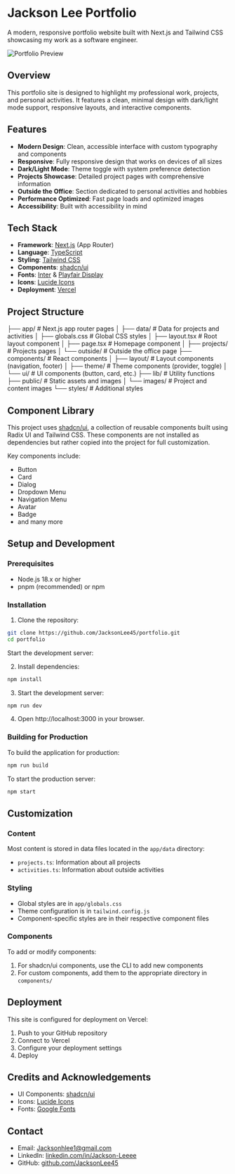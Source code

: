 # Jackson Lee Portfolio

A modern, responsive portfolio website built with Next.js and Tailwind CSS showcasing my work as a software engineer.

![Portfolio Preview](/images/placeholder.svg)

## Overview

This portfolio site is designed to highlight my professional work, projects, and personal activities. It features a clean, minimal design with dark/light mode support, responsive layouts, and interactive components.

## Features

- **Modern Design**: Clean, accessible interface with custom typography and components
- **Responsive**: Fully responsive design that works on devices of all sizes
- **Dark/Light Mode**: Theme toggle with system preference detection
- **Projects Showcase**: Detailed project pages with comprehensive information
- **Outside the Office**: Section dedicated to personal activities and hobbies
- **Performance Optimized**: Fast page loads and optimized images
- **Accessibility**: Built with accessibility in mind

## Tech Stack

- **Framework**: [Next.js](https://nextjs.org/) (App Router)
- **Language**: [TypeScript](https://www.typescriptlang.org/)
- **Styling**: [Tailwind CSS](https://tailwindcss.com/)
- **Components**: [shadcn/ui](https://ui.shadcn.com/)
- **Fonts**: [Inter](https://fonts.google.com/specimen/Inter) & [Playfair Display](https://fonts.google.com/specimen/Playfair+Display)
- **Icons**: [Lucide Icons](https://lucide.dev/)
- **Deployment**: [Vercel](https://vercel.com/)

## Project Structure

├── app/                    # Next.js app router pages
│   ├── data/               # Data for projects and activities
│   ├── globals.css         # Global CSS styles
│   ├── layout.tsx          # Root layout component
│   ├── page.tsx            # Homepage component
│   ├── projects/           # Projects pages
│   └── outside/            # Outside the office page
├── components/             # React components
│   ├── layout/             # Layout components (navigation, footer)
│   ├── theme/              # Theme components (provider, toggle)
│   └── ui/                 # UI components (button, card, etc.)
├── lib/                    # Utility functions
├── public/                 # Static assets and images
│   └── images/             # Project and content images
└── styles/                 # Additional styles

## Component Library

This project uses [shadcn/ui](https://ui.shadcn.com/), a collection of reusable components built using Radix UI and Tailwind CSS. These components are not installed as dependencies but rather copied into the project for full customization.

Key components include:
- Button
- Card
- Dialog
- Dropdown Menu
- Navigation Menu
- Avatar
- Badge
- and many more

## Setup and Development

### Prerequisites

- Node.js 18.x or higher
- pnpm (recommended) or npm

### Installation

1. Clone the repository:
```bash
git clone https://github.com/JacksonLee45/portfolio.git
cd portfolio
```

Start the development server:

2. Install dependencies:
```bash
npm install
```

3. Start the development server:
```bash
npm run dev
```

4. Open http://localhost:3000 in your browser.

### Building for Production
To build the application for production:
```bash
npm run build
```

To start the production server:
```bash
npm start
```

## Customization

### Content

Most content is stored in data files located in the `app/data` directory:
* `projects.ts`: Information about all projects
* `activities.ts`: Information about outside activities

### Styling

* Global styles are in `app/globals.css`
* Theme configuration is in `tailwind.config.js`
* Component-specific styles are in their respective component files

### Components

To add or modify components:
1. For shadcn/ui components, use the CLI to add new components
2. For custom components, add them to the appropriate directory in `components/`

## Deployment

This site is configured for deployment on Vercel:
1. Push to your GitHub repository
2. Connect to Vercel
3. Configure your deployment settings
4. Deploy

## Credits and Acknowledgements

* UI Components: [shadcn/ui](https://ui.shadcn.com/)
* Icons: [Lucide Icons](https://lucide.dev/)
* Fonts: [Google Fonts](https://fonts.google.com/)


## Contact

* Email: Jacksonhlee1@gmail.com
* LinkedIn: [linkedin.com/in/Jackson-Leeee](https://www.linkedin.com/in/jackson-leeee)
* GitHub: [github.com/JacksonLee45](https://github.com/JacksonLee45)